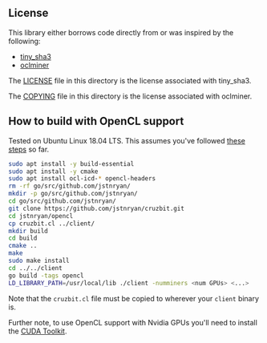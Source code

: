 
## License

This library either borrows code directly from or was inspired by the following:

* [tiny_sha3](https://github.com/mjosaarinen/tiny_sha3/)
* [oclminer](https://github.com/tcatm/oclminer/)

The [LICENSE](https://github.com/jstnryan/cruzbit/blob/master/opencl/LICENSE) file in this directory is the license associated with tiny_sha3.

The [COPYING](https://github.com/jstnryan/cruzbit/blob/master/opencl/COPYING) file in this directory is the license associated with oclminer.

## How to build with OpenCL support

Tested on Ubuntu Linux 18.04 LTS. This assumes you've followed [these steps](https://gist.github.com/setanimals/f562ed7dd1c69af3fbe960c7b9502615) so far.

```bash
sudo apt install -y build-essential
sudo apt install -y cmake
sudo apt install ocl-icd-* opencl-headers
rm -rf go/src/github.com/jstnryan/
mkdir -p go/src/github.com/jstnryan/
cd go/src/github.com/jstnryan/
git clone https://github.com/jstnryan/cruzbit.git
cd jstnryan/opencl
cp cruzbit.cl ../client/
mkdir build
cd build
cmake ..
make
sudo make install
cd ../../client
go build -tags opencl
LD_LIBRARY_PATH=/usr/local/lib ./client -numminers <num GPUs> <...>
```

Note that the `cruzbit.cl` file must be copied to wherever your `client` binary is.

Further note, to use OpenCL support with Nvidia GPUs you'll need to install the [CUDA Toolkit](https://developer.nvidia.com/cuda-toolkit).
